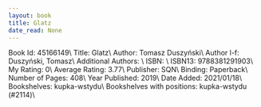```yaml
---
layout: book
title: Glatz
date_read: None
---
```


Book Id: 45166149\ 
Title: Glatz\ 
Author: Tomasz Duszyński\ 
Author l-f: Duszyński, Tomasz\ 
Additional Authors: \ 
ISBN: \ 
ISBN13: 9788381291903\ 
My Rating: 0\ 
Average Rating: 3.77\ 
Publisher: SQN\ 
Binding: Paperback\ 
Number of Pages: 408\ 
Year Published: 2019\ 
Date Added: 2021/01/18\ 
Bookshelves: kupka-wstydu\ 
Bookshelves with positions: kupka-wstydu (#2114)\ 

